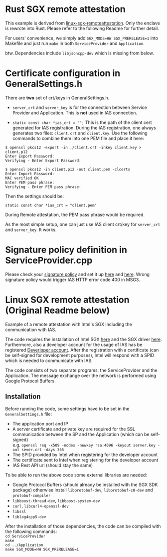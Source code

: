 # Rust SGX remote attestation
This example is derived from [linux-sgx-remoteattestation](https://github.com/svartkanin/linux-sgx-remoteattestation). Only the enclave is rewrote into Rust.
Please refer to the following Readme for further detail.

For users' convenience, we simply add `SGX_MODE=HW SGX_PRERELEASE=1` into Makefile and just run `make` in both `ServiceProvider` and `Application`.

btw. Dependencies include `libjsoncpp-dev` which is missing from below.

# Certificate configuration in GeneralSettings.h

There are **two** set of crt/keys in GeneralSettings.h.

* `server_crt` and `server_key` is for the connection between Service Provider and Application. This is **not** used in IAS connection.

* `static const char *ias_crt = "";` This is the path of the client cert generated for IAS registration. During the IAS registration, one always generates two files: `client.crt` and `client.key`. Use the following commands to combine them into one PEM file and place it here:

```
$ openssl pkcs12 -export -in ./client.crt -inkey client.key > client.p12
Enter Export Password:
Verifying - Enter Export Password:

$ openssl pkcs12 -in client.p12 -out client.pem -clcerts
Enter Import Password:
MAC verified OK
Enter PEM pass phrase:
Verifying - Enter PEM pass phrase:
```

Then the settings should be:

```
static const char *ias_crt = "client.pem"
```

During Remote attestation, the PEM pass phrase would be required.

As the most simple setup, one can just use IAS client crt/key for `server_crt` and `server_key`. It works.

# Signature policy definition in ServiceProvider.cpp

Please check your [signature policy](https://software.intel.com/en-us/articles/signature-policy) and set it up [here](https://github.com/apache/teaclave-sgx-sdk/blob/3ac5a21c3720bd819c938d28df11cbae499f3bc5/samplecode/remoteattestation/ServiceProvider/service_provider/ServiceProvider.cpp#L222) and [here](https://github.com/apache/teaclave-sgx-sdk/blob/c1bf3775e4abbd79a26450f91655d3f67f9e0083/samplecode/remoteattestation/ServiceProvider/service_provider/ServiceProvider.cpp#L291). Wrong signature policy would trigger IAS HTTP error code 400 in MSG3.

# Linux SGX remote attestation (Original Readme below)
Example of a remote attestation with Intel's SGX including the communication with IAS.

The code requires the installation of Intel SGX [here](https://github.com/01org/linux-sgx) and
the SGX driver [here](https://github.com/01org/linux-sgx-driver). Furthermore, also a developer account
for the usage of IAS has be registered [Deverloper account](https://software.intel.com/en-us/sgx).
After the registration with a certificate (can be self-signed for development purposes), Intel will
respond with a SPID which is needed to communicate with IAS.

The code consists of two separate programs, the ServiceProvider and the Application.
The message exchange over the network is performed using Google Protocol Buffers.

## Installation

Before running the code, some settings have to be set in the ```GeneralSettings.h``` file:
* The application port and IP
* A server certificate and private key are required for the SSL communication between the SP and the Application (which can be self-signed)<br />
e.g. ```openssl req -x509 -nodes -newkey rsa:4096 -keyout server.key -out sever.crt -days 365```
* The SPID provided by Intel when registering for the developer account
* The certificate sent to Intel when registering for the developer account
* IAS Rest API url (should stay the same)

To be able to run the above code some external libraries are needed:

* Google Protocol Buffers (should already be installed with the SGX SDK package) otherwise install ```libprotobuf-dev```, ```libprotobuf-c0-dev``` and ```protobuf-compiler```
* ```libboost-thread-dev```, ```libboost-system-dev```
* ```curl```, ```libcurl4-openssl-dev```
* ```libssl```
* ```liblog4cpp5-dev```


After the installation of those dependencies, the code can be compiled with the following commands:<br/>
```cd ServiceProvider```<br />
```make```<br />
```cd ../Application```<br />
```make SGX_MODE=HW SGX_PRERELEASE=1```
